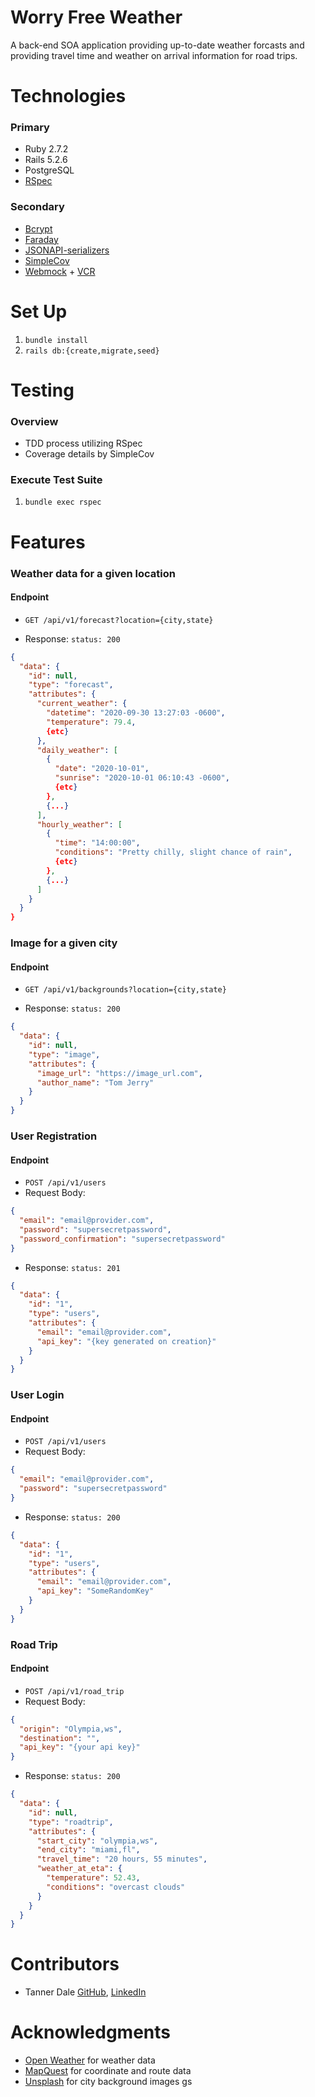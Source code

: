 # Worry Free Weather

A back-end SOA application providing up-to-date weather forcasts
and providing travel time and weather on arrival information for road trips.

# Technologies

### Primary

- Ruby 2.7.2
- Rails 5.2.6
- PostgreSQL
- [RSpec](https://github.com/rspec/rspec-rails)

### Secondary

- [Bcrypt](https://github.com/bcrypt-ruby/bcrypt-ruby)
- [Faraday](https://github.com/lostisland/faraday)
- [JSONAPI-serializers](https://github.com/jsonapi-serializer/jsonapi-serializer)
- [SimpleCov](https://github.com/simplecov-ruby/simplecov)
- [Webmock](https://github.com/bblimke/webmock) + [VCR](https://github.com/vcr/vcr)

# Set Up

1) `bundle install`
2) `rails db:{create,migrate,seed}`

# Testing

### Overview

- TDD process utilizing RSpec
- Coverage details by SimpleCov

### Execute Test Suite

1) `bundle exec rspec`

# Features

### Weather data for a given location

#### Endpoint
- `GET /api/v1/forecast?location={city,state}`

- Response:
`status: 200`
```json
{
  "data": {
    "id": null,
    "type": "forecast",
    "attributes": {
      "current_weather": {
        "datetime": "2020-09-30 13:27:03 -0600",
        "temperature": 79.4,
        {etc}
      },
      "daily_weather": [
        {
          "date": "2020-10-01",
          "sunrise": "2020-10-01 06:10:43 -0600",
          {etc}
        },
        {...}
      ],
      "hourly_weather": [
        {
          "time": "14:00:00",
          "conditions": "Pretty chilly, slight chance of rain",
          {etc}
        },
        {...}
      ]
    }
  }
}
```

### Image for a given city

#### Endpoint
- `GET /api/v1/backgrounds?location={city,state}`

- Response:
`status: 200`
```json
{
  "data": {
    "id": null,
    "type": "image",
    "attributes": {
      "image_url": "https://image_url.com",
      "author_name": "Tom Jerry"
    }
  }
}
```

### User Registration

#### Endpoint
- `POST /api/v1/users`
- Request Body:
```json
{
  "email": "email@provider.com",
  "password": "supersecretpassword",
  "password_confirmation": "supersecretpassword"
}
```
- Response:
`status: 201`
```json
{
  "data": {
    "id": "1",
    "type": "users",
    "attributes": {
      "email": "email@provider.com",
      "api_key": "{key generated on creation}"
    }
  }
}
```

### User Login

#### Endpoint
- `POST /api/v1/users`
- Request Body:
```json
{
  "email": "email@provider.com",
  "password": "supersecretpassword"
}
```
- Response:
`status: 200`
```json
{
  "data": {
    "id": "1",
    "type": "users",
    "attributes": {
      "email": "email@provider.com",
      "api_key": "SomeRandomKey"
    }
  }
}
```

### Road Trip

#### Endpoint
- `POST /api/v1/road_trip`
- Request Body:
```json
{
  "origin": "Olympia,ws",
  "destination": "",
  "api_key": "{your api key}"
}
```
- Response:
`status: 200`
```json
{
  "data": {
    "id": null,
    "type": "roadtrip",
    "attributes": {
      "start_city": "olympia,ws",
      "end_city": "miami,fl",
      "travel_time": "20 hours, 55 minutes",
      "weather_at_eta": {
        "temperature": 52.43,
        "conditions": "overcast clouds"
      }
    }
  }
}
```

# Contributors

- Tanner Dale [GitHub](https://github.com/TannerDale), [LinkedIn](https://www.linkedin.com/in/tannerdale/)

# Acknowledgments

- [Open Weather](https://openweathermap.org/api/one-call-api) for weather data
- [MapQuest](https://developer.mapquest.com/) for coordinate and route data
- [Unsplash](https://unsplash.com/developers) for city background images
gs

